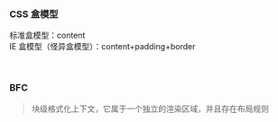 ### CSS 盒模型

标准盒模型：content  
IE 盒模型（怪异盒模型）：content+padding+border

<br>

### BFC

> 块级格式化上下文，它属于一个独立的渲染区域，并且存在布局规则
